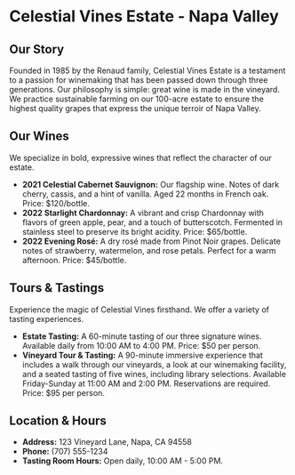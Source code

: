 # Celestial Vines Estate - Napa Valley

## Our Story
Founded in 1985 by the Renaud family, Celestial Vines Estate is a testament to a passion for winemaking that has been passed down through three generations. Our philosophy is simple: great wine is made in the vineyard. We practice sustainable farming on our 100-acre estate to ensure the highest quality grapes that express the unique terroir of Napa Valley.

## Our Wines
We specialize in bold, expressive wines that reflect the character of our estate.

* **2021 Celestial Cabernet Sauvignon:** Our flagship wine. Notes of dark cherry, cassis, and a hint of vanilla. Aged 22 months in French oak. Price: $120/bottle.
* **2022 Starlight Chardonnay:** A vibrant and crisp Chardonnay with flavors of green apple, pear, and a touch of butterscotch. Fermented in stainless steel to preserve its bright acidity. Price: $65/bottle.
* **2022 Evening Rosé:** A dry rosé made from Pinot Noir grapes. Delicate notes of strawberry, watermelon, and rose petals. Perfect for a warm afternoon. Price: $45/bottle.

## Tours & Tastings
Experience the magic of Celestial Vines firsthand. We offer a variety of tasting experiences.

* **Estate Tasting:** A 60-minute tasting of our three signature wines. Available daily from 10:00 AM to 4:00 PM. Price: $50 per person.
* **Vineyard Tour & Tasting:** A 90-minute immersive experience that includes a walk through our vineyards, a look at our winemaking facility, and a seated tasting of five wines, including library selections. Available Friday-Sunday at 11:00 AM and 2:00 PM. Reservations are required. Price: $95 per person.

## Location & Hours
* **Address:** 123 Vineyard Lane, Napa, CA 94558
* **Phone:** (707) 555-1234
* **Tasting Room Hours:** Open daily, 10:00 AM - 5:00 PM.